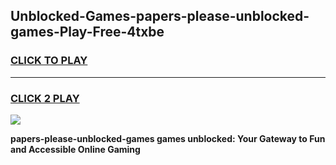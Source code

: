 
## Unblocked-Games-papers-please-unblocked-games-Play-Free-4txbe
<h3>
<a href="https://premium76.site?title=papers-please-unblocked-games&ref=18A">CLICK TO PLAY</a></h3>
<hr>

<h3>
<a href="https://premium76.site?title=papers-please-unblocked-games&ref=18A">CLICK 2 PLAY</a>
  
</h3>

<a href="https://premium76.site?title=papers-please-unblocked-games&ref=18A"><img src="https://clearcache.store/games.png"></a>


**papers-please-unblocked-games games unblocked: Your Gateway to Fun and Accessible Online Gaming**
